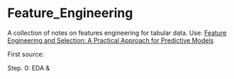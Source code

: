 # Feature_Engineering
A collection of notes on features engineering for tabular data. Use: [Feature Engineering and Selection: A Practical Approach for Predictive Models]([url](https://www.amazon.com/Feature-Engineering-Selection-Practical-Predictive/dp/1138079227)) 

First source:

Step. 0: EDA & 
